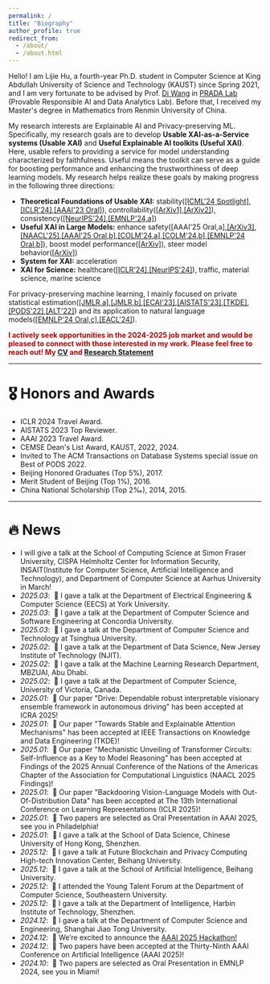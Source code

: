 ```yaml
---
permalink: /
title: "Biography"
author_profile: true
redirect_from: 
  - /about/
  - /about.html
---
```


Hello! I am Lijie Hu, a fourth-year Ph.D. student in Computer Science at King Abdullah University of Science and Technology (KAUST) since Spring 2021, and I am very fortunate to be advised by Prof. <a href="https://shao3wangdi.github.io/">Di Wang</a> in <a href="https://pradalab1.github.io/">PRADA Lab</a> (Provable Responsible AI and Data Analytics Lab). Before that, I received my Master's degree in Mathematics from Renmin University of China.

My research interests are Explainable AI and Privacy-preserving ML. Specifically, my research goals are to develop <b>Usable XAI-as-a-Service systems (Usable XAI)</b> and <b>Useful Explainable AI toolkits (Useful XAI)</b>. Here, usable refers to providing a service for model understanding characterized by faithfulness. Useful means the toolkit can serve as a guide for boosting performance and enhancing the trustworthiness of deep learning models. My research helps realize these goals by making progress in the following three directions:

- <b>Theoretical Foundations of Usable XAI:</b> stability(<a href="https://openreview.net/pdf?id=YdwwWRX20q">[ICML'24 Spotlight]</a>,<a href="https://openreview.net/pdf?id=rp0EdI8X4e">[ICLR'24]</a>,<a href="https://ojs.aaai.org/index.php/AAAI/article/view/26517">[AAAI'23 Oral]</a>), controllability(<a href="https://arxiv.org/abs/2411.11667">[ArXiv1]</a>,<a href="https://arxiv.org/abs/2405.15476" >[ArXiv2]</a>), consistency(<a href="https://arxiv.org/abs/2410.21494">[NeurIPS'24]</a>,<a href="https://arxiv.org/pdf/2410.06606">[EMNLP'24,a]</a>)
- <b>Useful XAI in Large Models:</b> enhance safety([AAAI'25 Oral,a],<a href="https://arxiv.org/abs/2410.06331">[ArXiv3]</a>,<a href="https://arxiv.org/pdf/2502.09022">[NAACL'25]</a>,<a href="https://arxiv.org/abs/2311.17695" >[AAAI'25 Oral,b]</a>,<a href="https://openreview.net/forum?id=Nd950RAcCW#discussion">[COLM'24,a]</a>,<a href="https://openreview.net/forum?id=FX4fUThO9H#discussion">[COLM'24,b]</a>,<a href="https://arxiv.org/pdf/2410.06606">[EMNLP'24 Oral,b]</a>), boost model performance(<a href="https://openreview.net/pdf?id=yrnrvfXFaV">[ArXiv]</a>), steer model behavior(<a href="https://arxiv.org/pdf/2410.03595">[ArXiv]</a>)
- <b>System for XAI:</b> acceleration
- <b>XAI for Science:</b> healthcare(<a href="https://openreview.net/pdf?id=rp0EdI8X4e">[ICLR'24]</a>,<a href="https://arxiv.org/abs/2410.21494">[NeurIPS'24]</a>), traffic, material science, marine science

For privacy-preserving machine learning, I mainly focused on private statistical estimation(<a href="https://jmlr.org/papers/v24/21-0523.html">[JMLR,a]</a>,<a href="https://jmlr.org/papers/v25/22-0079.html">[JMLR,b]</a>,<a href="https://arxiv.org/abs/2010.13520">[ECAI'23]</a>,<a href="https://proceedings.mlr.press/v206/hu23a/hu23a.pdf">[AISTATS'23]</a>,<a href="https://ieeexplore.ieee.org/stamp/stamp.jsp?tp=&arnumber=10314000">[TKDE]</a>,<a href="https://dl.acm.org/doi/abs/10.1145/3517804.3524144">[PODS'22]</a>,<a href="https://proceedings.mlr.press/v167/su22a/su22a.pdf">[ALT'22]</a>) and its application to natural language models(<a href="https://arxiv.org/abs/2410.08027">[EMNLP'24 Oral,c]</a>,<a href="https://aclanthology.org/2024.findings-eacl.33/">[EACL'24]</a>).


<b style="color: #C00000">I actively seek opportunities in the 2024-2025 job market and would be pleased to connect with those interested in my work. Please feel free to reach out! My <a href="https://drive.google.com/file/d/1GonOsGU78OC_PtERnsX7UGBVneWem7xV/view?usp=sharing">CV</a> and <a href="https://drive.google.com/file/d/1Gwc74h1GWPXfzH7_UkvyfDyFZpnl2q8D/view?usp=sharing">Research Statement</a></b>

<hr />


# 🎖 Honors and Awards

- ICLR 2024 Travel Award.
- AISTATS 2023 Top Reviewer.
- AAAI 2023 Travel Award.
- CEMSE Dean's List Award, KAUST, 2022, 2024.
- Invited to The ACM Transactions on Database Systems special issue on Best of PODS 2022.
- Beijing Honored Graduates (Top 5%), 2017.
- Merit Student of Beijing (Top 1%), 2016.
- China National Scholarship (Top 2‰), 2014, 2015. 

<hr />

# 🔥 News
- I will give a talk at the School of Computing Science at Simon Fraser University, CISPA Helmholtz Center for Information Security, INSAIT(Institute for Computer Science, Artificial Intelligence and Technology), and Department of Computer Science at Aarhus University in March!
- *2025.03*: &nbsp;🎉 I gave a talk at the Department of Electrical Engineering & Computer Science (EECS) at York University.
- *2025.03*: &nbsp;🎉 I gave a talk at the Department of Computer Science and Software Engineering at Concordia University.
- *2025.03*: &nbsp;🎉 I gave a talk at the Department of Computer Science and Technology at Tsinghua University.
- *2025.02*: &nbsp;🎉 I gave a talk at the Department of Data Science, New Jersey Institute of Technology (NJIT).
- *2025.02*: &nbsp;🎉 I gave a talk at the Machine Learning Research Department, MBZUAI, Abu Dhabi.
- *2025.02*: &nbsp;🎉 I gave a talk at the Department of Computer Science, University of Victoria, Canada.
- *2025.01*: &nbsp;🎉 Our paper "Drive: Dependable robust interpretable visionary ensemble framework in autonomous driving" has been accepted at ICRA 2025!
- *2025.01*: &nbsp;🎉 Our paper "Towards Stable and Explainable Attention Mechanisms" has been accepted at IEEE Transactions on Knowledge and Data Engineering (TKDE)!
- *2025.01*: &nbsp;🎉 Our paper "Mechanistic Unveiling of Transformer Circuits: Self-Influence as a Key to Model Reasoning" has been accepted at Findings of the 2025 Annual Conference of the Nations of the Americas Chapter of the Association for Computational Linguistics (NAACL 2025 Findings)!
- *2025.01*: &nbsp;🎉 Our paper "Backdooring Vision-Language Models with Out-Of-Distribution Data" has been accepted at The 13th International Conference on Learning Representations (ICLR 2025)!
- *2025.01*: &nbsp;🎉 Two papers are selected as Oral Presentation in AAAI 2025, see you in Philadelphia!
- *2025.01*: &nbsp;🎉 I gave a talk at the School of Data Science, Chinese University of Hong Kong, Shenzhen.
- *2025.12*: &nbsp;🎉 I gave a talk at Future Blockchain and Privacy Computing High-tech Innovation Center, Beihang University.
- *2025.12*: &nbsp;🎉 I gave a talk at the School of Artificial Intelligence, Beihang University.
- *2025.12*: &nbsp;🎉 I attended the Young Talent Forum at the Department of Computer Science, Southeastern University.
- *2025.12*: &nbsp;🎉 I gave a talk at the Department of Intelligence, Harbin Institute of Technology, Shenzhen.
- *2024.12*: &nbsp;🎉 I gave a talk at the Department of Computer Science and Engineering, Shanghai Jiao Tong University.
- *2024.12*: &nbsp;🎉 We’re excited to announce the <a href="https://aaai.org/conference/aaai/aaai-25/hackathon/">AAAI 2025 Hackathon!</a>
- *2024.12*: &nbsp;🎉 Two papers have been accepted at the Thirty-Ninth AAAI Conference on Artificial Intelligence (AAAI 2025)!
- *2024.10*: &nbsp;🎉 Two papers are selected as Oral Presentation in EMNLP 2024, see you in Miami!

<!-- *2024.09*: &nbsp;🎉 Our paper "Towards Multi-dimensional Explanation Alignment for Medical Classification" has been accepted at The Conference on Neural Information Processing Systems (NeurIPS 2024)!
- *2024.09*: &nbsp;🎉 Three papers (2 Main, 1 Findings) have been accepted at the 2024 Conference on Empirical Methods in Natural Language Processing (EMNLP 2024)!
- *2024.07*: &nbsp;🎉 Our paper "SATO: Stable Text-to-Motion Framework" has been accepted at The 32nd ACM Multimedia Conference (ACM MM 2024)!
- *2024.07*: &nbsp;🎉 Two papers have been accepted at The 1st Conference on Language Modeling (COLM 2024)!
- *2024.05*: &nbsp;🎉 Our paper "Improving Interpretation Faithfulness for Vision Transformers" has been accepted at The 41st International Conference on Machine Learning (ICML 2024)!
- *2024.04*: &nbsp;🎉 Our paper "Faster Rates of Differentially Private Stochastic Convex Optimization" has been accepted by the Journal of Machine Learning Research (JMLR)!
- *2024.03*: &nbsp;🎉 I am honored to receive the ICLR 2024 Travel Grant.
- *2024.02*: &nbsp;🎉 I am honored to have been elected to the AAAI Student Committee!
- *2024.01*: &nbsp;🎉 Our paper "Differentially Private Natural Language Models: Recent Advances and Future Directions" has been accepted at the 18th Conference of the European Chapter of the Association for Computational Linguistics (EACL 2024)! 
- *2024.01*: &nbsp;🎉 Our paper "Faithful Vision-Language Interpretation via Concept Bottleneck Models" has been accepted at the 12th International Conference on Learning Representations (ICLR 2024)!
- *2023.10*: &nbsp;🎉 Our paper "Nearly Optimal Rates of Privacy-preserving Sparse Generalized Eigenvalue Problem" has been accepted at IEEE Transactions on Knowledge and Data Engineering (TKDE)!
- *2023.07*: &nbsp;🎉 Our paper "Finite Sample Guarantees of Differentially Private Expectation Maximization Algorithm" has been accepted at the 26th European Conference on Artificial Intelligence (ECAI 2023)!
- *2023.05*: &nbsp;🎉 Our paper "Generalized Linear Models in Non-interactive Local Differential Privacy with Public Data" has been accepted by the Journal of Machine Learning Research (JMLR)!
- *2023.05*: &nbsp;🎉 Our proposal "Towards Faithful Transformers and Attention Mechanisms," Co-PIs with Prof. Di Wang, has been granted by SDAIA-KAUST Center of Excellence in Data Science and AI (SDAIA-KAUST) $53,326 USD. Thanks to SDAIA-KAUST! -->
